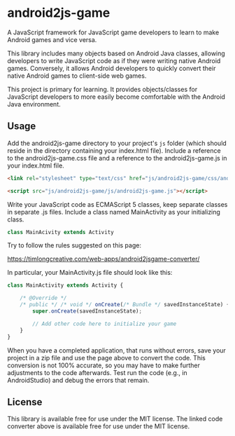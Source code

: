 # android2js-game

A JavaScript framework for JavaScript game developers to learn to make Android games and vice versa.

This library includes many objects based on Android Java classes, allowing developers to write JavaScript code as if they were writing native Android games. Conversely, it allows Android developers to quickly convert their native Android games to client-side web games.

This project is primary for learning. It provides objects/classes for JavaScript developers to more easily become comfortable with the Android Java environment.

## Usage

Add the android2js-game directory to your project's `js` folder (which should reside in the directory containing your index.html file). Include a reference to the android2js-game.css file and a reference to the android2js-game.js in your index.html file.

```html
<link rel="stylesheet" type="text/css" href="js/android2js-game/css/android2js-game.css" />

<script src="js/android2js-game/js/android2js-game.js"></script>
```

Write your JavaScript code as ECMAScript 5 classes, keep separate classes in separate .js files. Include a class named MainActivity as your initializing class.

```javascript
class MainAcivity extends Activity
```

Try to follow the rules suggested on this page:

https://timlongcreative.com/web-apps/android2jsgame-converter/

In particular, your MainActivity.js file should look like this:

```javascript
class MainActivity extends Activity {

    /* @Override */
    /* public */ /* void */ onCreate(/* Bundle */ savedInstanceState) {
        super.onCreate(savedInstanceState);

        // Add other code here to initialize your game
    }
}
```

When you have a completed application, that runs without errors, save your project in a zip file and use the page above to convert the code. This conversion is not 100% accurate, so you may have to make further adjustments to the code afterwards. Test run the code (e.g., in AndroidStudio) and debug the errors that remain.

## License

This library is available free for use under the MIT license. The linked code converter above is available free for use under the MIT license.
